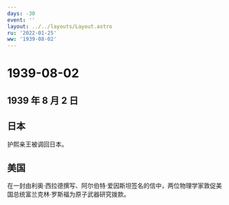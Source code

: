 ```yaml
---
days: -30
event: ''
layout: ../../layouts/Layout.astro
ru: '2022-01-25'
ww: '1939-08-02'
---
```


# 1939-08-02

## 1939 年 8 月 2 日

## 日本

护熙亲王被调回日本。

## 美国

在一封由利奥·西拉德撰写、阿尔伯特·爱因斯坦签名的信中，两位物理学家敦促美国总统富兰克林·罗斯福为原子武器研究拨款。